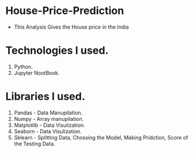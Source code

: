 # House-Price-Prediction
* This Analysis Gives the House price in the India
# Technologies I used.
  1. Python.
  2. Jupyter NootBook.
# Libraries I used.
 1. Pandas - Data Manupilation.
 2. Numpy - Array manupilation.
 3. Matplotlib - Data Visulization.
 4. Seaborn  - Data Visulization.
 5. Sklearn - Splitting Data, Chossing the Model, Making Pridction, Score of the Testing Data.
